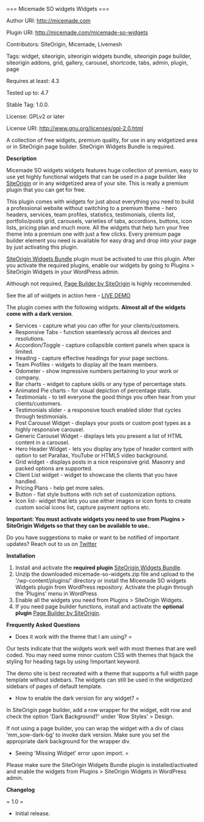 === Micemade SO widgets Widgets ===

Author URI: http://micemade.com

Plugin URI: http://micemade.com/micemade-so-widgets

Contributors: SiteOrigin, Micemade, Livemesh

Tags: widget, siteorigin, siteorigin widgets bundle, siteorigin page builder, siteorigin addons, grid, gallery, carousel, shortcode, tabs, admin, plugin, page

Requires at least: 4.3

Tested up to: 4.7

Stable Tag: 1.0.0.

License: GPLv2 or later

License URI: http://www.gnu.org/licenses/gpl-2.0.html


A collection of free widgets, premium quality, for use in any widgetized area or in SiteOrigin page builder. SiteOrigin Widgets Bundle is required.

**Description**

Micemade SO widgets widgets features huge collection of premium, easy to use yet highly functional widgets that can be used in a page builder like [SiteOrigin](https://wordpress.org/plugins/siteorigin-panels/) or in any widgetized area of your site. This is really a premium plugin that you can get for free.

This plugin comes with widgets for just about everything you need to build a professional website without switching to a premium theme - hero headers, services, team profiles, statistics, testimonials, clients list, portfolio/posts grid, carousels, varieties of tabs, accordions, buttons, icon lists, pricing plan and much more. All the widgets that help turn your free theme into a premium one with just a few clicks. Every premium page builder element you need is available for easy drag and drop into your page by just activating this plugin.

[SiteOrigin Widgets Bundle](https://wordpress.org/plugins/so-widgets-bundle/) plugin must be activated to use this plugin. After you activate the required plugins, enable our widgets by going to Plugins > SiteOrigin Widgets in your WordPress admin.

Although not required, [Page Builder by SiteOrigin](https://wordpress.org/plugins/siteorigin-panels/)</a> is highly recommended.

See the all of widgets in action here - [LIVE DEMO](https://micemade.com/natura "Micemade SO widgets Widgets Demo Site")

The plugin comes with the following widgets. **Almost all of the widgets come with a dark version**.


* Services -  capture what you can offer for your clients/customers.
* Responsive Tabs -  function seamlessly across all devices and resolutions.
* Accordion/Toggle - capture collapsible content panels when space is limited.
* Heading - capture effective headings for your page sections.
* Team Profiles - widgets to display all the team members.
* Odometer - show impressive numbers pertaining to your work or company.
* Bar charts - widget to capture skills or any type of percentage stats.
* Animated Pie charts - for visual depiction of percentage stats.
* Testimonials - to tell everyone the good things you often hear from your clients/customers.
* Testimonials slider - a responsive touch enabled slider that cycles through testimonials.
* Post Carousel Widget - displays your posts or custom post types as a highly responsive carousel.
* Generic Carousel Widget - displays lets you present a list of HTML content in a carousel.
* Hero Header Widget - lets you display any type of header content with option to set Parallax, YouTube or HTML5 video background.
* Grid widget - displays posts in a nice responsive grid. Masonry and packed options are supported.
* Client List widget - widget to showcase the clients that you have handled.
* Pricing Plans - help get more sales.
* Button - flat style buttons with rich set of customization options.
* Icon list- widget that lets you use either images or icon fonts to create custom social icons list, capture payment options etc.


**Important: You must activate widgets you need to use from Plugins &gt; SiteOrigin Widgets so that they can be available to use.**. 

Do you have suggestions to make or want to be notified of important updates? Reach out to us on [Twitter](http://twitter.com/themicemade)

**Installation**

1. Install and activate the **required plugin** [SiteOrigin Widgets Bundle](https://wordpress.org/plugins/so-widgets-bundle/).
2. Unzip the downloaded micemade-so-widgets.zip file and upload to the '/wp-content/plugins/' directory or install the Micemade SO widgets Widgets plugin from WordPress repository. Activate the plugin through the 'Plugins' menu in WordPress
3. Enable all the widgets you need from Plugins &gt; SiteOrigin Widgets.
4. If you need page builder functions, install and activate the **optional plugin** [Page Builder by SiteOrigin](https://wordpress.org/plugins/siteorigin-panels/).


**Frequently Asked Questions**

* Does it work with the theme that I am using? =

Our tests indicate that the widgets work well with most themes that are well coded. You may need some minor custom CSS with themes that hijack the styling for heading tags by using !important keyword.

The demo site is best recreated with a theme that supports a full width page template without sidebars. The widgets can still be used in the widgetized sidebars of pages of default template.

* How to enable the dark version for any widget? =

In SiteOrigin page builder, add a row wrapper for the widget, edit row and check the option 'Dark Background?' under 'Row Styles' &gt; Design.

If not using a page builder, you can wrap the widget with a div of class 'mm_sow-dark-bg' to invoke dark version. Make sure you set the appropriate dark background for the wrapper div.

* Seeing 'Missing Widget' error upon import. =

Please make sure the SiteOrigin Widgets Bundle plugin is installed/activated and enable the widgets from Plugins &gt; SiteOrigin Widgets in WordPress admin.

**Changelog**

= 1.0 =
* Initial release.
